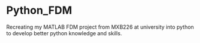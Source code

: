 # Python_FDM
Recreating my MATLAB FDM project from MXB226 at university into python to develop better python knowledge and skills.
